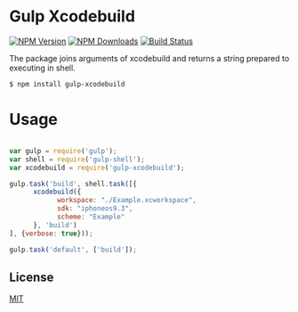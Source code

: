 
# Gulp Xcodebuild

  [![NPM Version][npm-image]][npm-url]
  [![NPM Downloads][downloads-image]][downloads-url]
  [![Build Status][travis-image]][travis-url]

The package joins arguments of xcodebuild and returns a string prepared to executing in shell.

```shell
$ npm install gulp-xcodebuild
```

# Usage

```js

var gulp = require('gulp');
var shell = require('gulp-shell');
var xcodebuild = require('gulp-xcodebuild');

gulp.task('build', shell.task([{
      xcodebuild({
            workspace: "./Example.xcworkspace",
            sdk: "iphoneos9.3",
            scheme: "Example"
      }, 'build')
], {verbose: true}));

gulp.task('default', ['build']);

```

## License

  [MIT](LICENSE)

[npm-image]: https://img.shields.io/npm/v/gulp-xcodebuild.svg
[npm-url]: https://npmjs.org/package/gulp-xcodebuild
[downloads-image]: https://img.shields.io/npm/dm/gulp-xcodebuild.svg
[downloads-url]: https://npmjs.org/package/gulp-xcodebuild
[travis-image]: https://img.shields.io/travis/kreshikhin/gulp-xcodebuild/master.svg
[travis-url]: https://travis-ci.org/kreshikhin/gulp-xcodebuild
